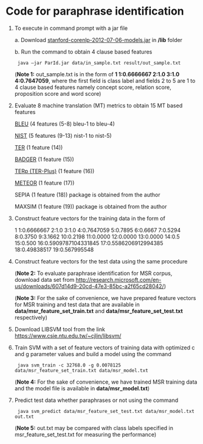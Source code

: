 # Code for paraphrase identification

1. To execute in command prompt with a jar file  

	a. Download [stanford-corenlp-2012-07-06-models.jar](https://github.com/evandrix/stanford-corenlp/raw/master/stanford-corenlp-2012-07-06-models.jar) in **/lib** folder

	b. Run the command to obtain 4 clause based features

		java –jar ParId.jar data/in_sample.txt result/out_sample.txt
		
	(**Note 1:** out_sample.txt is in the form of **1 1:0.6666667 2:1.0 3:1.0 4:0.7647059**, where the first field is class label and fields 2 to 5 are 1 to 4 clause based features namely concept score, relation score, proposition score and word score)

2. Evaluate 8 machine translation (MT) metrics to obtain 15 MT based features
	
	[BLEU](https://github.com/stanfordnlp/phrasal/) (4 features (5-8) bleu-1 to bleu-4) 

	[NIST](https://github.com/stanfordnlp/phrasal/) (5 features (9-13) nist-1 to nist-5) 

	[TER](http://www.cs.umd.edu/~snover/tercom/) (1 feature (14)) 

	[BADGER](http://babblequest.org/badger/index.html) (1 feature (15)) 

	[TERp (TER-Plus)](http://www.cs.umd.edu/~snover/tercom/)  (1 feature (16)) 
	
	[METEOR](http://www.cs.cmu.edu/~alavie/METEOR/) (1 feature (17)) 
	
	SEPIA (1 feature (18)) package is obtained from the author

	MAXSIM (1 feature (19)) package is obtained from the author

3. Construct feature vectors for the training data in the form of 

	1 1:0.6666667 2:1.0 3:1.0 4:0.7647059 5:0.7895 6:0.6667 7:0.5294 8:0.3750 9:3.1662 10:0.2198 11:0.0000 12:0.0000 13:0.0000 14:0.5 15:0.500 16:0.5909787104331845 17:0.5586206912994385 18:0.49838517 19:0.567995548
	
4. Construct feature vectors for the test data using the same procedure

	(**Note 2:** To evaluate paraphrase identification for MSR corpus, download data set from http://research.microsoft.com/en-us/downloads/607d14d9-20cd-47e3-85bc-a2f65cd28042/)

	(**Note 3:** For the sake of convenience, we have prepared feature vectors for MSR training and test data that are available in **data/msr_feature_set_train.txt** and **data/msr_feature_set_test.txt** respectively)

5. Download LIBSVM tool from the link https://www.csie.ntu.edu.tw/~cjlin/libsvm/

6. Train SVM with a set of feature vectors of training data with optimized c and g parameter values and build a model using the command 

		java svm_train -c 32768.0 -g 0.0078125 data/msr_feature_set_train.txt data/msr_model.txt

	(**Note 4:** For the sake of convenience, we have trained MSR training data and the model file is available in  **data/msr_model.txt**)

7. Predict test data whether paraphrases or not using the command

		java svm_predict data/msr_feature_set_test.txt data/msr_model.txt out.txt
		
	(**Note 5:** out.txt may be compared with class labels specified in msr_feature_set_test.txt for measuring the performance)
